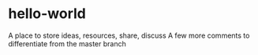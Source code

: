 # hello-world
A place to store ideas, resources, share, discuss
A few more comments to differentiate from the master branch

